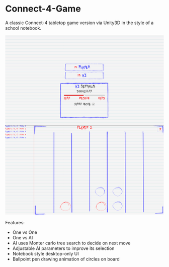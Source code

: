 # Connect-4-Game
A classic Connect-4 tabletop game version via Unity3D in the style of a school notebook.

![Main menu scene](Assets/Images/MainScenePhoto.png)
![Game scene](Assets/Images/GameScenePhoto.png)

Features:
- One vs One
- One vs AI
- AI uses Monter carlo tree search to decide on next move
- Adjustable AI parameters to improve its selection
- Notebook style desktop-only UI
- Ballpoint pen drawing animation of circles on board
